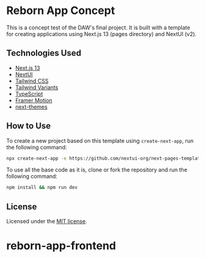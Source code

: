 # Reborn App Concept

This is a concept test of the DAW's final project. It is built with a template for creating applications using Next.js 13 (pages directory) and NextUI (v2).

## Technologies Used

- [Next.js 13](https://nextjs.org/docs/getting-started)
- [NextUI](https://nextui.org)
- [Tailwind CSS](https://tailwindcss.com)
- [Tailwind Variants](https://tailwind-variants.org)
- [TypeScript](https://www.typescriptlang.org)
- [Framer Motion](https://www.framer.com/motion)
- [next-themes](https://github.com/pacocoursey/next-themes)

## How to Use

To create a new project based on this template using `create-next-app`, run the following command:

```bash
npx create-next-app -e https://github.com/nextui-org/next-pages-template
```

To use all the base code as it is, clone or fork the repository and run the following command:

```bash
npm install && npm run dev
```

## License

Licensed under the [MIT license](https://github.com/nextui-org/next-pages-template/blob/main/LICENSE).
# reborn-app-frontend
